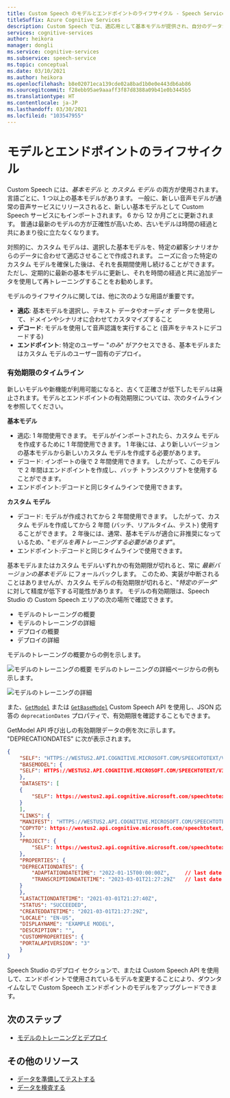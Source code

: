 ```yaml
---
title: Custom Speech のモデルとエンドポイントのライフサイクル - Speech Service
titleSuffix: Azure Cognitive Services
description: Custom Speech では、適応用として基本モデルが提供され、自分のデータからカスタム モデルを作成できます。 この記事では、モデルと、それらのモデルに使用されるエンドポイントのタイムラインについて説明します。
services: cognitive-services
author: heikora
manager: dongli
ms.service: cognitive-services
ms.subservice: speech-service
ms.topic: conceptual
ms.date: 03/10/2021
ms.author: heikora
ms.openlocfilehash: b8e02071eca139cde02a8bad1b0e0e443db6ab86
ms.sourcegitcommit: f28ebb95ae9aaaff3f87d8388a09b41e0b3445b5
ms.translationtype: HT
ms.contentlocale: ja-JP
ms.lasthandoff: 03/30/2021
ms.locfileid: "103547955"
---
```

# <a name="model-and-endpoint-lifecycle"></a>モデルとエンドポイントのライフサイクル

Custom Speech には、*基本モデル* と *カスタム モデル* の両方が使用されます。 言語ごとに、1 つ以上の基本モデルがあります。 一般に、新しい音声モデルが通常の音声サービスにリリースされると、新しい基本モデルとして Custom Speech サービスにもインポートされます。 6 から 12 か月ごとに更新されます。 普通は最新のモデルの方が正確性が高いため、古いモデルは時間の経過と共にあまり役に立たなくなります。

対照的に、カスタム モデルは、選択した基本モデルを、特定の顧客シナリオからのデータに合わせて適応させることで作成されます。 ニーズに合った特定のカスタム モデルを確保した後は、それを長期間使用し続けることができます。 ただし、定期的に最新の基本モデルに更新し、それを時間の経過と共に追加データを使用して再トレーニングすることをお勧めします。 

モデルのライフサイクルに関しては、他に次のような用語が重要です。

* **適応**: 基本モデルを選択し、テキスト データやオーディオ データを使用して、ドメインやシナリオに合わせてカスタマイズすること
* **デコード**: モデルを使用して音声認識を実行すること (音声をテキストにデコードする)
* **エンドポイント**: 特定のユーザー "*のみ*" がアクセスできる、基本モデルまたはカスタム モデルのユーザー固有のデプロイ。

### <a name="expiration-timeline"></a>有効期限のタイムライン

新しいモデルや新機能が利用可能になると、古くて正確さが低下したモデルは廃止されます。モデルとエンドポイントの有効期限については、次のタイムラインを参照してください。

**基本モデル** 

* 適応: 1 年間使用できます。 モデルがインポートされたら、カスタム モデルを作成するために 1 年間使用できます。 1 年後には、より新しいバージョンの基本モデルから新しいカスタム モデルを作成する必要があります。  
* デコード: インポートの後で 2 年間使用できます。 したがって、このモデルで 2 年間はエンドポイントを作成し、バッチ トランスクリプトを使用することができます。 
* エンドポイント:デコードと同じタイムラインで使用できます。

**カスタム モデル**

* デコード: モデルが作成されてから 2 年間使用できます。 したがって、カスタム モデルを作成してから 2 年間 (バッチ、リアルタイム、テスト) 使用することができます。 2 年後には、通常、基本モデルが適合に非推奨になっているため、"*モデルを再トレーニングする必要があります*"。  
* エンドポイント:デコードと同じタイムラインで使用できます。

基本モデルまたはカスタム モデルいずれかの有効期限が切れると、常に *最新バージョンの基本モデル* にフォールバックします。 このため、実装が中断されることはありませんが、カスタム モデルの有効期限が切れると、"*特定のデータ*" に対して精度が低下する可能性があります。 モデルの有効期限は、Speech Studio の Custom Speech エリアの次の場所で確認できます。

* モデルのトレーニングの概要
* モデルのトレーニングの詳細
* デプロイの概要
* デプロイの詳細

モデルのトレーニングの概要からの例を示します。

![モデルのトレーニングの概要](media/custom-speech/custom-speech-model-training-with-expiry.png) モデルのトレーニングの詳細ページからの例も示します。

![モデルのトレーニングの詳細](media/custom-speech/custom-speech-model-details-with-expiry.png)

また、[`GetModel`](https://westus.dev.cognitive.microsoft.com/docs/services/speech-to-text-api-v3-0/operations/GetModel) または [`GetBaseModel`](https://westus.dev.cognitive.microsoft.com/docs/services/speech-to-text-api-v3-0/operations/GetBaseModel) Custom Speech API を使用し、JSON 応答の `deprecationDates` プロパティで、有効期限を確認することもできます。

GetModel API 呼び出しの有効期限データの例を次に示します。 "DEPRECATIONDATES" に次が表示されます。 
```json
{
    "SELF": "HTTPS://WESTUS2.API.COGNITIVE.MICROSOFT.COM/SPEECHTOTEXT/V3.0/MODELS/{id}",
    "BASEMODEL": {
    "SELF": HTTPS://WESTUS2.API.COGNITIVE.MICROSOFT.COM/SPEECHTOTEXT/V3.0/MODELS/BASE/{id}
    },
    "DATASETS": [
    {
        "SELF": https://westus2.api.cognitive.microsoft.com/speechtotext/v3.0/datasets/{id}
    }
    ],
    "LINKS": {
    "MANIFEST": "HTTPS://WESTUS2.API.COGNITIVE.MICROSOFT.COM/SPEECHTOTEXT/V3.0/MODELS/{id}/MANIFEST",
    "COPYTO": https://westus2.api.cognitive.microsoft.com/speechtotext/v3.0/models/{id}/copyto
    },
    "PROJECT": {
        "SELF": https://westus2.api.cognitive.microsoft.com/speechtotext/v3.0/projects/{id}
    },
    "PROPERTIES": {
    "DEPRECATIONDATES": {
        "ADAPTATIONDATETIME": "2022-01-15T00:00:00Z",     // last date this model can be used for adaptation
        "TRANSCRIPTIONDATETIME": "2023-03-01T21:27:29Z"   // last date this model can be used for decoding
    }
    },
    "LASTACTIONDATETIME": "2021-03-01T21:27:40Z",
    "STATUS": "SUCCEEDED",
    "CREATEDDATETIME": "2021-03-01T21:27:29Z",
    "LOCALE": "EN-US",
    "DISPLAYNAME": "EXAMPLE MODEL",
    "DESCRIPTION": "",
    "CUSTOMPROPERTIES": {
    "PORTALAPIVERSION": "3"
    }
}
```
Speech Studio のデプロイ セクションで、または Custom Speech API を使用して、エンドポイントで使用されているモデルを変更することにより、ダウンタイムなしで Custom Speech エンドポイントのモデルをアップグレードできます。

## <a name="next-steps"></a>次のステップ

* [モデルのトレーニングとデプロイ](how-to-custom-speech-train-model.md)

## <a name="additional-resources"></a>その他のリソース

* [データを準備してテストする](./how-to-custom-speech-test-and-train.md)
* [データを検査する](how-to-custom-speech-inspect-data.md)